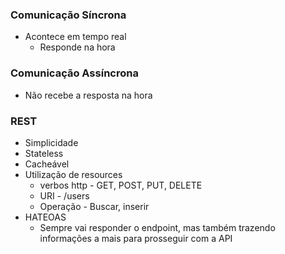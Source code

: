 ### Comunicação Síncrona
  - Acontece em tempo real
    - Responde na hora

### Comunicação Assíncrona
  - Não recebe a resposta na hora

### REST
  - Simplicidade
  - Stateless
  - Cacheável
  - Utilização de resources
    - verbos http - GET, POST, PUT, DELETE
    - URI - /users 
    - Operação - Buscar, inserir
  - HATEOAS
    - Sempre vai responder o endpoint, mas também trazendo informações a mais para prosseguir com a API
    

